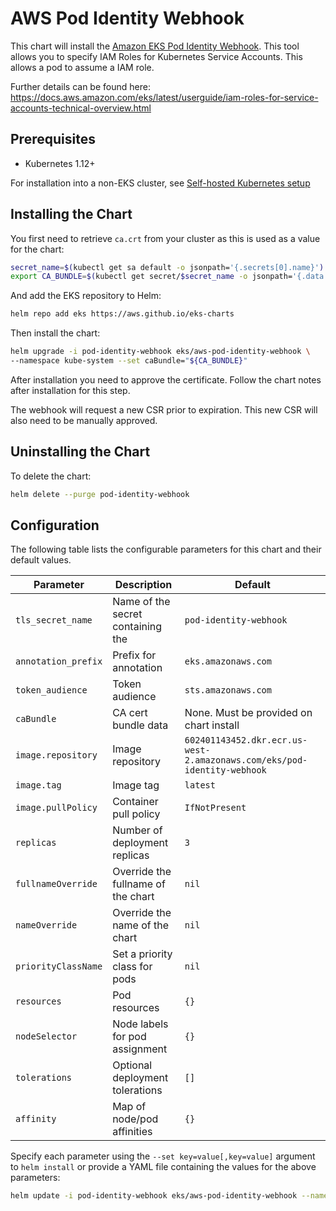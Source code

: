 # AWS Pod Identity Webhook

This chart will install the [Amazon EKS Pod Identity Webhook](https://github.com/aws/amazon-eks-pod-identity-webhook). This tool allows you to specify IAM Roles for Kubernetes Service Accounts. This allows a pod to assume a IAM role.

Further details can be found here: https://docs.aws.amazon.com/eks/latest/userguide/iam-roles-for-service-accounts-technical-overview.html

## Prerequisites

- Kubernetes 1.12+

For installation into a non-EKS cluster, see [Self-hosted Kubernetes setup](https://github.com/aws/amazon-eks-pod-identity-webhook/blob/master/SELF_HOSTED_SETUP.md)

## Installing the Chart

You first need to retrieve `ca.crt` from your cluster as this is used as a value for the chart:

```sh
secret_name=$(kubectl get sa default -o jsonpath='{.secrets[0].name}')
export CA_BUNDLE=$(kubectl get secret/$secret_name -o jsonpath='{.data.ca\.crt}' | tr -d '\n')
```

And add the EKS repository to Helm:

```sh
helm repo add eks https://aws.github.io/eks-charts
```

Then install the chart:

```sh
helm upgrade -i pod-identity-webhook eks/aws-pod-identity-webhook \
--namespace kube-system --set caBundle="${CA_BUNDLE}"
```

After installation you need to approve the certificate. Follow the chart notes after installation for this step.

The webhook will request a new CSR prior to expiration. This new CSR will also need to be manually approved.

## Uninstalling the Chart

To delete the chart:

```sh
helm delete --purge pod-identity-webhook
```

## Configuration

The following table lists the configurable parameters for this chart and their default values.

| Parameter              | Description                           | Default                                                                 |
| -----------------------|---------------------------------------|-------------------------------------------------------------------------|
| `tls_secret_name`      | Name of the secret containing the     | `pod-identity-webhook`                                                  |
| `annotation_prefix`    | Prefix for annotation                 | `eks.amazonaws.com`                                                     |
| `token_audience`       | Token audience                        | `sts.amazonaws.com`                                                     |
| `caBundle`             | CA cert bundle data                   | None. Must be provided on chart install                                 |
| `image.repository`     | Image repository                      | `602401143452.dkr.ecr.us-west-2.amazonaws.com/eks/pod-identity-webhook` |
| `image.tag`            | Image tag                             | `latest`                                                                |
| `image.pullPolicy`     | Container pull policy                 | `IfNotPresent`                                                          |
| `replicas`             | Number of deployment replicas         | `3`                                                                     |
| `fullnameOverride`     | Override the fullname of the chart    | `nil`                                                                   |
| `nameOverride`         | Override the name of the chart        | `nil`                                                                   |
| `priorityClassName`    | Set a priority class for pods         | `nil`                                                                   |
| `resources`            | Pod resources                         | `{}`                                                                    |
| `nodeSelector`         | Node labels for pod assignment        | `{}`                                                                    |
| `tolerations`          | Optional deployment tolerations       | `[]`                                                                    |
| `affinity`             | Map of node/pod affinities            | `{}`                                                                    |

Specify each parameter using the `--set key=value[,key=value]` argument to `helm install` or provide a YAML file containing the values for the above parameters:

```sh
helm update -i pod-identity-webhook eks/aws-pod-identity-webhook --namespace kube-system --values values.yaml
```
